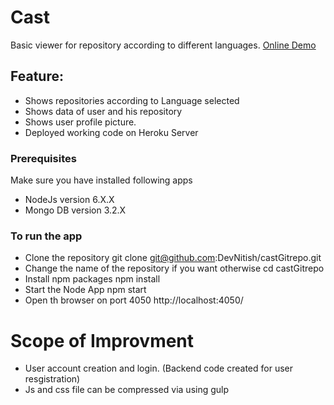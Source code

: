 # Cast 
Basic viewer for repository according to different languages. [Online Demo](https://castrepo.herokuapp.com)

## Feature:
* Shows repositories according to Language selected
* Shows data of user and his repository
* Shows user profile picture.
* Deployed working code on Heroku Server

### Prerequisites 
Make sure you have installed following apps
* NodeJs version 6.X.X
* Mongo DB version 3.2.X

### To run the app

* Clone the repository git clone git@github.com:DevNitish/castGitrepo.git
* Change the name of the repository if you want otherwise cd castGitrepo
* Install npm packages npm install
* Start the Node App npm start
* Open th browser on port 4050 http://localhost:4050/

# Scope of Improvment
* User account creation and login. (Backend code created for user resgistration)
* Js and css file can be compressed via using gulp 